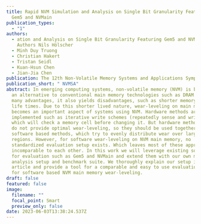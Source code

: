 ```yaml
---
title: Rapid NVM Simulation and Analysis on Single Bit Granularity Featuring
  Gem5 and NVMain
publication_types:
  - "1"
authors:
  - ation and Analysis on Single Bit Granularity Featuring Gem5 and NVMain
    Authors Nils Hölscher
  - Minh Duy Truong
  - Christian Hakert
  - Tristan Seidl
  - Kuan-Hsun Chen
  - Jian-Jia Chen
publication: The 12th Non-Volatile Memory Systems and Applications Symposium
publication_short: " NVMSA"
abstract: In emerging computing systems, non-volatile memory (NVM) is becoming
  an alternative to conventional main memory technologies such as DRAM. With its
  many advantages, it also yields disadvantages, such as shorter memory cell
  life times. Due to this shorter lived nature, wear-leveling on main memory
  becomes an important aspect of systems using NVM. Hardware methods are
  implemented such as iterative write schemes (repeatedly sense and write),
  which will check a memory cell before changing it. But hardware methods alone
  do not provide optimal wear-leveling, so they should be used together with
  software based methods, which try to evenly distribute wear over large memory
  regions. However, for software wear-leveling on NVM main memory, no
  standardized evaluation setup exists. Which leaves most of these approaches
  incomparable to each other. In this work we will leverage existing solutions
  for evaluation such as Gem5 and NVMain and extend them with our own methods,
  analysis setup and benchmark suite. We thoroughly explain our setup in this
  article and provide a tool for a comparable and easy to use evaluation setup
  for software based NVM main memory wear-leveling.
draft: false
featured: false
image:
  filename: ""
  focal_point: Smart
  preview_only: false
date: 2023-06-03T13:38:24.537Z
---
```

